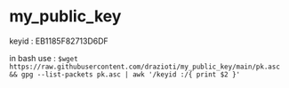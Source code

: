 # my_public_key
keyid : EB1185F82713D6DF

in bash use : `` $wget https://raw.githubusercontent.com/drazioti/my_public_key/main/pk.asc && gpg --list-packets pk.asc | awk '/keyid :/{ print $2 }' ``
